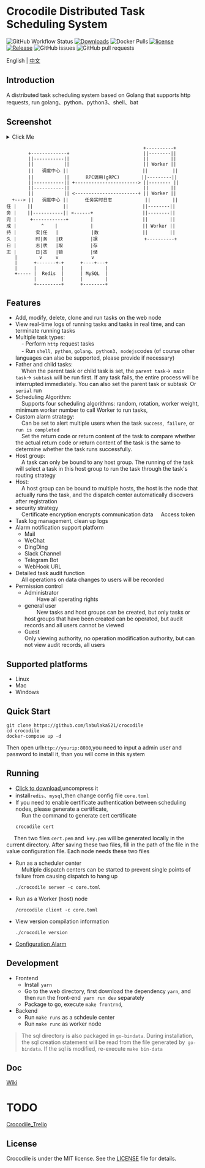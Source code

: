 # Crocodile Distributed Task Scheduling System 

![GitHub Workflow Status](https://img.shields.io/github/workflow/status/labulaka521/crocodile/Build_release)
[![Downloads](https://img.shields.io/github/downloads/labulaka521/crocodile/total.svg)](https://github.com/labulaka521/crocodile/releases)
![Docker Pulls](https://img.shields.io/docker/pulls/labulaka522/crocodile)
[![license](https://img.shields.io/github/license/mashape/apistatus.svg?maxAge=2592000)](https://github.com/labulaka521/crocodile/blob/master/LICENSE)
[![Release](https://img.shields.io/github/release/labulaka521/crocodile.svg?label=Release)](https://github.com/labulaka521/crocodile/releases)
![GitHub issues](https://img.shields.io/github/issues/labulaka521/crocodile)
![GitHub pull requests](https://img.shields.io/github/issues-pr-raw/labulaka521/crocodile)


English | [中文](./README_ZH.md) 

## Introduction
A distributed task scheduling system based on Golang that supports http requests, run golang、python、python3、shell、bat

## Screenshot

<details>
<summary>Click Me</summary>

![](./screenshot/2.png)
![](./screenshot/3.png)
![](./screenshot/4.png)
![](./screenshot/5.png)
![](./screenshot/6.png)
![](./screenshot/7.png)
![](./screenshot/1.png)
</details>


```          
                                                  +----------+
        +-------------+                           ||--------||
        ||-----------||                           ||        ||
        ||           ||                           || Worker ||
        ||   调度中心 ||                           ||         ||
        ||           ||      RPC调用(gRPC)        ||---------||
        ||-----------|| +-----------------------> ||-------- ||
        ||-----------||                           ||        ||
        ||           || <-----------------------+ || Worker ||
  +---> ||   调度中心 ||      任务实时日志            ||        ||
任 |    ||           ||                           ||--------||
务 |    ||-----------|| <------+                  ||--------||
完 |     +------------+        |                  ||        ||
成 |         ^    |            |                  || Worker ||
持 |       实|任   |            |数                ||        ||                
久 |       时|务   |获          |据                 +----------+ 
日 |       志|状   |取          |存                
志 |       日|态   |锁          |储
   |        v     v            v
   |      +-------+-+      +----+---+
   |      |         |      |        |
   +----- |  Redis  |      | MySQL  |
          |         |      |        |
          +---------+      +--------+
```

## Features
- Add, modify, delete, clone and run tasks on the web node  
- View real-time logs of running tasks and tasks in real time, and can terminate running tasks  
- Multiple task types:  
    - Perform `http` request tasks  
    - Run `shell`,` python`, `golang`、`python3`、`nodejs`codes (of course other languages ​​can also be supported, please provide if necessary)  
- Father and child tasks:  
    When the parent task or child task is set, the `parent task`->` main task`-> `subtask` will be run first. If any task fails, the entire process will be interrupted immediately. You can also set the parent task or subtask` `Or` serial` run
- Scheduling Algorithm:    
    Supports four scheduling algorithms: random, rotation, worker weight, minimum worker number to call Worker to run tasks,
- Custom alarm strategy:  
    Can be set to alert multiple users when the task `success`,` failure`, or `run is completed`  
    Set the return code or return content of the task to compare whether the actual return code or return content of the task is the same to determine whether the task runs successfully.
- Host group:    
    A task can only be bound to any host group. The running of the task will select a task in this host group to run the task through the task's routing strategy
- Host:  
    A host group can be bound to multiple hosts, the host is the node that actually runs the task, and the dispatch center automatically discovers after registration
- security strategy    
    Certificate encryption encrypts communication data
    Access token
- Task log management, clean up logs  
- Alarm notification support platform  
    - Mail  
    - WeChat  
    - DingDing  
    - Slack Channel  
    - Telegram Bot  
    - WebHook URL  
- Detailed task audit function  
    All operations on data changes to users will be recorded
- Permission control 
    - Administrator  
        Have all operating rights    
    - general user  
        New tasks and host groups can be created, but only tasks or host groups that have been created can be operated, but audit records and all users cannot be viewed    
    - Guest  
    Only viewing authority, no operation modification authority, but can not view audit records, all users


## Supported platforms
- Linux
- Mac
- Windows

## Quick Start

```
git clone https://github.com/labulaka521/crocodile
cd crocodile
docker-compose up -d
```
Then open url`http://yourip:8080`,you need to input a admin user and password to install it, than you will come in this system


## Running
- [Click to download](https://github.com/labulaka521/crocodile/releases),uncompress it  
- install`redis`、`mysql`,then change config file `core.toml`
- If you need to enable certificate authentication between scheduling nodes, please generate a certificate,  
    Run the command to generate cert certificate 
    ```
    crocodile cert
    ```
        Then two files `cert.pem` and` key.pem` will be generated locally in the current directory. After saving these two files, fill in the path of the file in the value configuration file. Each node needs these two files  

- Run as a scheduler center   
    Multiple dispatch centers can be started to prevent single points of failure from causing dispatch to hang up    

    ```shell
    ./crocodile server -c core.toml
    ```
- Run as a Worker (host) node    
    ```
    /crocodile client -c core.toml
    ```

- View version compilation information
    ```
    ./crocodile version
    ```
    
- [Configuration Alarm](https://github.com/labulaka521/crocodile/wiki/%E9%85%8D%E7%BD%AE%E6%8A%A5%E8%AD%A6%E9%80%9A%E7%9F%A5)

## Development
- Frontend
    - Install `yarn`  
    - Go to the web directory, first download the dependency `yarn`, and then run the front-end` yarn run dev` separately   
    - Package to go, execute `make frontrnd`,
- Backend  
    - Run `make runs` as a schdeule center
    - Run `make runc` as worker node
> The sql directory is also packaged in `go-bindata`. During installation, the sql creation statement will be read from the file generated by` go-bindata`. If the sql is modified, re-execute `make bin-data`

## Doc
[Wiki](https://github.com/labulaka521/crocodile/wiki/)

# TODO
[Crocodile_Trello](https://trello.com/b/9o299bds/crocodile)

## License
Crocodile is under the MIT license. See the [LICENSE](./LICENSE) file for details.